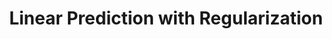 ---
layout: post
title: Linear Prediction with Regularization
lecture: L06-lrReg
lectureVersion: 
extraContent: L06extra-lrRegOpm
notes: <a href="http://www.stat.cmu.edu/~ryantibs/datamining/lectures/16-modr1.pdf"> Useful </a> 
tags:
- 2Regression
- Optimization
- Regularization
---
